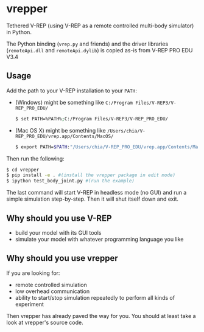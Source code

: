 # vrepper

Tethered V-REP (using V-REP as a remote controlled multi-body simulator) in Python.

The Python binding (`vrep.py` and friends) and the driver libraries (`remoteApi.dll` and `remoteApi.dylib`) is copied as-is from V-REP PRO EDU V3.4

## Usage

Add the path to your V-REP installation to your `PATH`:

- (Windows) might be something like `C:/Program Files/V-REP3/V-REP_PRO_EDU/`

  ```bash
  $ set PATH=%PATH%;C:/Program Files/V-REP3/V-REP_PRO_EDU/
  ```

- (Mac OS X) might be something like `/Users/chia/V-REP_PRO_EDU/vrep.app/Contents/MacOS/`

  ```bash
  $ export PATH=$PATH:"/Users/chia/V-REP_PRO_EDU/vrep.app/Contents/MacOS/"
  ```

Then run the following:

```bash
$ cd vrepper
$ pip install -e . #(install the vrepper package in edit mode)
$ ipython test_body_joint.py #(run the example)
```

The last command will start V-REP in headless mode (no GUI) and run a simple simulation step-by-step. Then it will shut itself down and exit.

## Why should you use V-REP

- build your model with its GUI tools
- simulate your model with whatever programming language you like

## Why should you use vrepper

If you are looking for:

- remote controlled simulation
- low overhead communication
- ability to start/stop simulation repeatedly to perform all kinds of experiment

Then vrepper has already paved the way for you. You should at least take a look at vrepper's source code.
